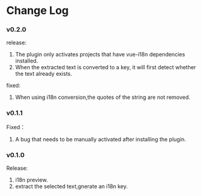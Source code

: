 # Change Log

### v0.2.0
release:
1. The plugin only activates projects that have vue-i18n dependencies installed.
2. When the extracted text is converted to a key, it will first detect whether the text already exists.

fixed:
1. When using i18n conversion,the quotes of the string are not removed.

### v0.1.1
Fixed：  
1. A bug that needs to be manually activated after installing the plugin.

### v0.1.0  
Release:  
1. i18n preview.   
2. extract the selected text,gnerate an i18n key.